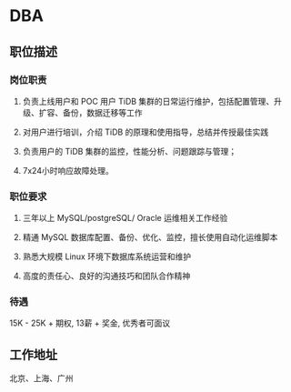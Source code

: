# DBA

## 职位描述

### 岗位职责

1. 负责上线用户和 POC 用户 TiDB 集群的日常运行维护，包括配置管理、升级、扩容、备份，数据迁移等工作

2. 对用户进行培训，介绍 TiDB 的原理和使用指导，总结并传授最佳实践

3. 负责用户的 TiDB 集群的监控，性能分析、问题跟踪与管理；

4. 7x24小时响应故障处理。

### 职位要求

1. 三年以上 MySQL/postgreSQL/ Oracle 运维相关工作经验

2. 精通 MySQL 数据库配置、备份、优化、监控，擅长使用自动化运维脚本

3. 熟悉大规模 Linux 环境下数据库系统运营和维护

4. 高度的责任心、良好的沟通技巧和团队合作精神

### 待遇

15K - 25K + 期权, 13薪 + 奖金, 优秀者可面议


## 工作地址

北京、上海、广州
